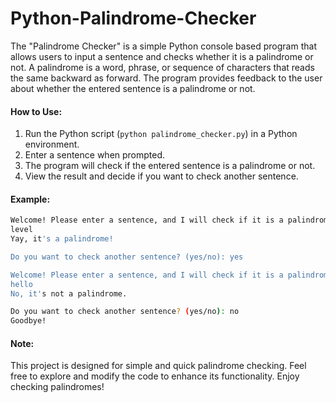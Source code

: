 # Python-Palindrome-Checker
The "Palindrome Checker" is a simple Python console based program that allows users to input a sentence and checks whether it is a palindrome or not. A palindrome is a word, phrase, or sequence of characters that reads the same backward as forward. The program provides feedback to the user about whether the entered sentence is a palindrome or not.

#### How to Use:
1. Run the Python script (`python palindrome_checker.py`) in a Python environment.
2. Enter a sentence when prompted.
3. The program will check if the entered sentence is a palindrome or not.
4. View the result and decide if you want to check another sentence.

#### Example:
```bash
Welcome! Please enter a sentence, and I will check if it is a palindrome or not.
level
Yay, it's a palindrome!

Do you want to check another sentence? (yes/no): yes

Welcome! Please enter a sentence, and I will check if it is a palindrome or not.
hello
No, it's not a palindrome.

Do you want to check another sentence? (yes/no): no
Goodbye!
```

#### Note:
This project is designed for simple and quick palindrome checking. Feel free to explore and modify the code to enhance its functionality. Enjoy checking palindromes!

